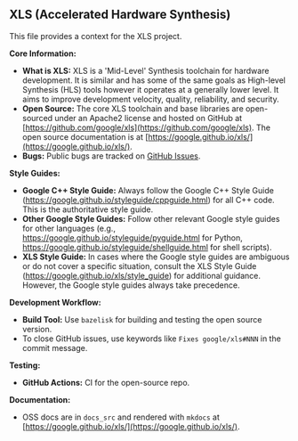 ## XLS (Accelerated Hardware Synthesis)

This file provides a context for the XLS project.

**Core Information:**

*   **What is XLS:** XLS is a 'Mid-Level' Synthesis toolchain for hardware development. It is similar and has some of the same goals as High-level Synthesis (HLS) tools however it operates at a generally lower level. It aims to improve development velocity, quality, reliability, and security.
*   **Open Source:** The core XLS toolchain and base libraries are open-sourced under an Apache2 license and hosted on GitHub at [https://github.com/google/xls](https://github.com/google/xls). The open source documentation is at [https://google.github.io/xls/](https://google.github.io/xls/).
*   **Bugs:** Public bugs are tracked on [GitHub Issues](https://github.com/google/xls/issues).

**Style Guides:**

*   **Google C++ Style Guide:** Always follow the Google C++ Style Guide (https://google.github.io/styleguide/cppguide.html) for all C++ code. This is the authoritative style guide.
*   **Other Google Style Guides:** Follow other relevant Google style guides for other languages (e.g., https://google.github.io/styleguide/pyguide.html for Python, https://google.github.io/styleguide/shellguide.html for shell scripts).
*   **XLS Style Guide:** In cases where the Google style guides are ambiguous or do not cover a specific situation, consult the XLS Style Guide (https://google.github.io/xls/style_guide) for additional guidance. However, the Google style guides always take precedence.

**Development Workflow:**

*   **Build Tool:** Use `bazelisk` for building and testing the open source version.
*   To close GitHub issues, use keywords like `Fixes google/xls#NNN` in the commit message.

**Testing:**

*   **GitHub Actions:** CI for the open-source repo.

**Documentation:**

*   OSS docs are in `docs_src` and rendered with `mkdocs` at [https://google.github.io/xls/](https://google.github.io/xls/).
